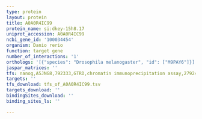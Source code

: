 ```yaml
---
type: protein
layout: protein
title: A0A0R4IC99
protein_name: si:dkey-15h8.17
uniprot_accession: A0A0R4IC99
ncbi_gene_id: '100034454'
organism: Danio rerio
function: target gene
number_of_interactions: '1'
orthologs: '[{"species": "Drosophila melanogaster", "id": ["M9PAY6"]}]'
jaspar_matrices: ''
tfs: nanog,A5JNG8,792333,GTRD,chromatin immunoprecipitation assay,27924024%5Buid%5D,No
targets: ''
tfs_download: tfs_of_A0A0R4IC99.tsv
targets_download: ''
bindingSites_download: ''
binding_sites_ls: ''

---
```

